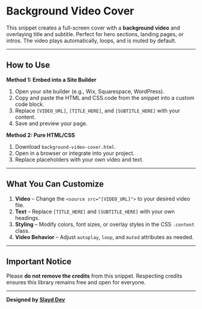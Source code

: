 # Background Video Cover

This snippet creates a full-screen cover with a **background video** and overlaying title and subtitle. Perfect for hero sections, landing pages, or intros. The video plays automatically, loops, and is muted by default.

---

## How to Use

**Method 1: Embed into a Site Builder**  
1. Open your site builder (e.g., Wix, Squarespace, WordPress).  
2. Copy and paste the HTML and CSS code from the snippet into a custom code block.  
3. Replace `[VIDEO_URL]`, `[TITLE_HERE]`, and `[SUBTITLE_HERE]` with your content.  
4. Save and preview your page.

**Method 2: Pure HTML/CSS**  
1. Download `background-video-cover.html`.  
2. Open in a browser or integrate into your project.  
3. Replace placeholders with your own video and text.

---

## What You Can Customize

1. **Video** – Change the `<source src="[VIDEO_URL]">` to your desired video file.  
2. **Text** – Replace `[TITLE_HERE]` and `[SUBTITLE_HERE]` with your own headings.  
3. **Styling** – Modify colors, font sizes, or overlay styles in the CSS `.content` class.  
4. **Video Behavior** – Adjust `autoplay`, `loop`, and `muted` attributes as needed.

---

## Important Notice

Please **do not remove the credits** from this snippet. Respecting credits ensures this library remains free and open for everyone.

---

**Designed by [Slayd Dev](https://github.com/slayddev)**
